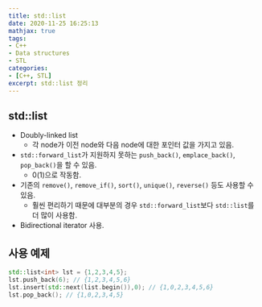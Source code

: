 ```yaml
---
title: std::list
date: 2020-11-25 16:25:13
mathjax: true
tags: 
- C++
- Data structures
- STL
categories: 
- [C++, STL]
excerpt: std::list 정리
---
```


## std::list

- Doubly-linked list
  - 각 node가 이전 node와 다음 node에 대한 포인터 값을 가지고 있음.
- `std::forward_list`가 지원하지 못하는 `push_back()`, `emplace_back()`, `pop_back()`을 할 수 있음.
  - $0(1)$으로 작동함.
- 기존의 `remove()`, `remove_if()`, `sort()`, `unique()`, `reverse()` 등도 사용할 수 있음.
  - 훨씬 편리하기 때문에 대부분의 경우 `std::forward_list`보다 `std::list`를 더 많이 사용함.
- Bidirectional iterator 사용.

## 사용 예제

```cpp
std::list<int> lst = {1,2,3,4,5};
lst.push_back(6); // {1,2,3,4,5,6}
lst.insert(std::next(list.begin()),0); // {1,0,2,3,4,5,6}
lst.pop_back(); // {1,0,2,3,4,5}
```